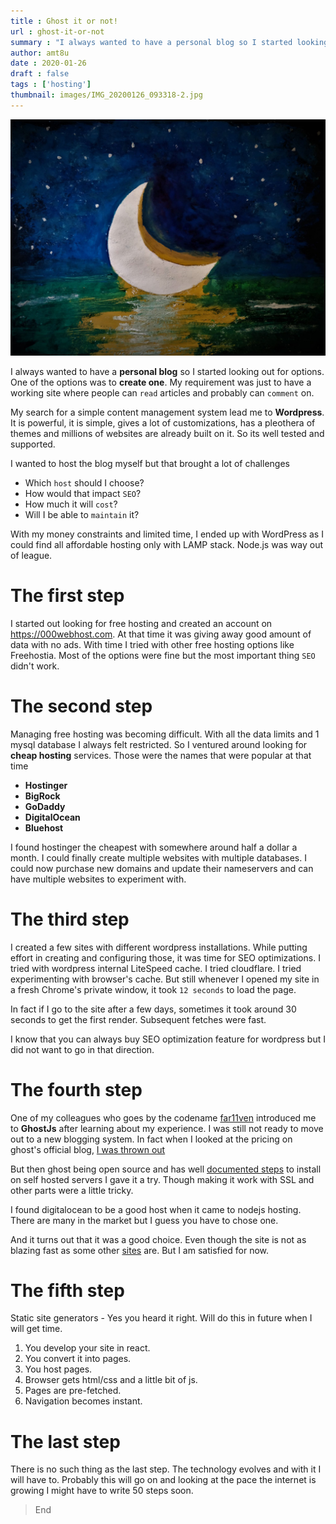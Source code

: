 ```yaml
---
title : Ghost it or not!
url : ghost-it-or-not
summary : "I always wanted to have a personal blog so I started looking out for options. One of the options was to create one. My requirement was just to have a working site where people can read articles and probably can comment on."
author: amt8u
date : 2020-01-26
draft : false
tags : ['hosting']
thumbnail: images/IMG_20200126_093318-2.jpg
---
```


![painting-by-wife](images/IMG_20200126_093318-2.jpg)

I always wanted to have a **personal blog** so I started looking out for options. One of the options was to **create one**. My requirement was just to have a working site where people can `read` articles and probably can `comment` on.

My search for a simple content management system lead me to **Wordpress**. It is powerful, it is simple, gives a lot of customizations, has a pleothera of themes and millions of websites are already built on it. So its well tested and supported.

I wanted to host the blog myself but that brought a lot of challenges


* Which `host` should I choose?
* How would that impact `SEO`?
* How much it will `cost`?
* Will I be able to `maintain` it?


With my money constraints and limited time, I ended up with WordPress as I could find all affordable hosting only with LAMP stack. Node.js was way out of league.


# The first step

I started out looking for free hosting and created an account on https://000webhost.com. At that time it was giving away good amount of data with no ads. With time I tried with other free hosting options like Freehostia. Most of the options were fine but the most important thing `SEO` didn't work.

# The second step
Managing free hosting was becoming difficult. With all the data limits and 1 mysql database I always felt restricted. So I ventured around looking for **cheap hosting** services. Those were the names that were popular at that time


* **Hostinger**
* **BigRock**
* **GoDaddy**
* **DigitalOcean**
* **Bluehost**


I found hostinger the cheapest with somewhere around half a dollar a month. I could finally create multiple websites with multiple databases. I could now purchase new domains and update their nameservers and can have multiple websites to experiment with.

# The third step
I created a few sites with different wordpress installations. While putting effort in creating and configuring those, it was time for SEO optimizations. I tried with wordpress internal LiteSpeed cache. I tried cloudflare. I tried experimenting with browser's cache. But still whenever I opened my site in a fresh Chrome's private window, it took `12 seconds` to load the page.

In fact if I go to the site after a few days, sometimes it took around 30 seconds to get the first render. Subsequent fetches were fast. 

I know that you can always buy SEO optimization feature for wordpress but I did not want to go in that direction.

# The fourth step
One of my colleagues who goes by the codename [far11ven](https://www.kushalbhalaik.xyz) introduced me to **GhostJs** after learning about my experience. I was still not ready to move out to a new blogging system. In fact when I looked at the pricing on ghost's official blog, [I was thrown out](https://ghost.org/pricing/)

But then ghost being open source and has well [documented steps](https://ghost.org/docs/concepts/hosting/) to install on self hosted servers I gave it a try. Though making it work with SSL and other parts were a little tricky.

I found digitalocean to be a good host when it came to nodejs hosting. There are many in the market but I guess you have to chose one.

And it turns out that it was a good choice. Even though the site is not as blazing fast as some other [sites](https://dev.to) are. But I am satisfied for now.

# The fifth step
Static site generators - Yes you heard it right. Will do this in future when I will get time.

1. You develop your site in react. 
2. You convert it into pages. 
3. You host pages. 
4. Browser gets html/css and a little bit of js. 
5. Pages are pre-fetched. 
6. Navigation becomes instant.


# The last step
There is no such thing as the last step. The technology evolves and with it I will have to. Probably this will go on and looking at the pace the internet is growing I might have to write 50 steps soon.


> End


